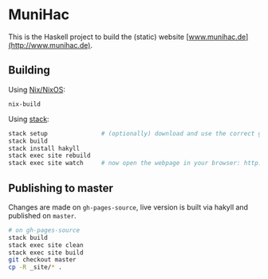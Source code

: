 # MuniHac

This is the Haskell project to build the (static) website [www.munihac.de](http://www.munihac.de).

## Building

Using [Nix/NixOS](https://nixos.org/):

```
nix-build
```

Using [stack](https://www.haskellstack.org):

```bash
stack setup               # (optionally) download and use the correct ghc version
stack build
stack install hakyll
stack exec site rebuild
stack exec site watch     # now open the webpage in your browser: http://localhost:8000/
```

## Publishing to master

Changes are made on `gh-pages-source`, live version is built via hakyll and published on `master`.

```bash
# on gh-pages-source
stack build
stack exec site clean
stack exec site build
git checkout master
cp -R _site/* .
```
